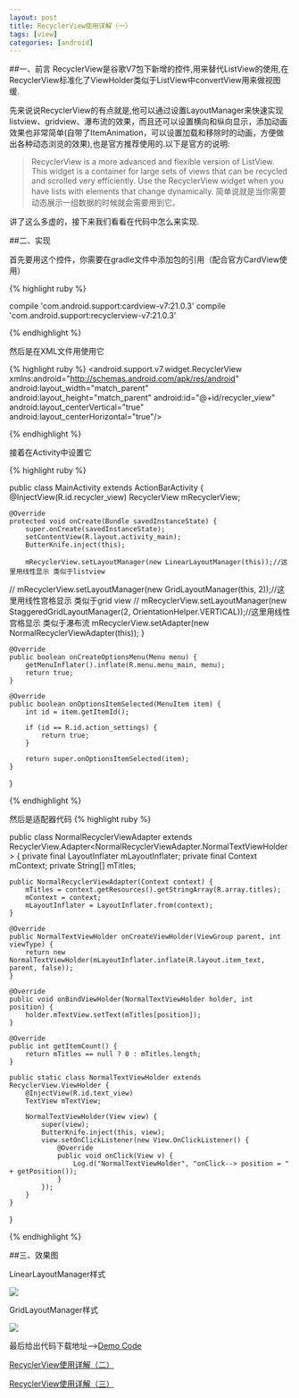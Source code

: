 ```yaml
---
layout: post
title: RecyclerView使用详解（一）
tags: [view]
categories: [android]
---
```

##一、前言
RecyclerView是谷歌V7包下新增的控件,用来替代ListView的使用,在RecyclerView标准化了ViewHolder类似于ListView中convertView用来做视图缓.

先来说说RecyclerView的有点就是,他可以通过设置LayoutManager来快速实现listview、gridview、瀑布流的效果，而且还可以设置横向和纵向显示，添加动画效果也非常简单(自带了ItemAnimation，可以设置加载和移除时的动画，方便做出各种动态浏览的效果),也是官方推荐使用的.以下是官方的说明:

>RecyclerView is a more advanced and flexible version of ListView. This widget is a container for large sets of views that can be recycled and scrolled very efficiently. Use the RecyclerView widget when you have lists with elements that change dynamically.
>简单说就是当你需要动态展示一组数据的时候就会需要用到它。

讲了这么多虚的，接下来我们看看在代码中怎么来实现.

##二、实现

首先要用这个控件，你需要在gradle文件中添加包的引用（配合官方CardView使用）

{% highlight ruby %}

compile 'com.android.support:cardview-v7:21.0.3'
compile 'com.android.support:recyclerview-v7:21.0.3'

{% endhighlight %}

然后是在XML文件用使用它

{% highlight ruby %}
<android.support.v7.widget.RecyclerView
    xmlns:android="http://schemas.android.com/apk/res/android"
    android:layout_width="match_parent"
    android:layout_height="match_parent"
    android:id="@+id/recycler_view"
    android:layout_centerVertical="true"
    android:layout_centerHorizontal="true"/>
    
{% endhighlight %}

接着在Activity中设置它

{% highlight ruby %}

public class MainActivity extends ActionBarActivity {
    @InjectView(R.id.recycler_view)
    RecyclerView mRecyclerView;

    @Override
    protected void onCreate(Bundle savedInstanceState) {
        super.onCreate(savedInstanceState);
        setContentView(R.layout.activity_main);
        ButterKnife.inject(this);

        mRecyclerView.setLayoutManager(new LinearLayoutManager(this));//这里用线性显示 类似于listview
//        mRecyclerView.setLayoutManager(new GridLayoutManager(this, 2));//这里用线性宫格显示 类似于grid view
//        mRecyclerView.setLayoutManager(new StaggeredGridLayoutManager(2, OrientationHelper.VERTICAL));//这里用线性宫格显示 类似于瀑布流
        mRecyclerView.setAdapter(new NormalRecyclerViewAdapter(this));
    }

    @Override
    public boolean onCreateOptionsMenu(Menu menu) {
        getMenuInflater().inflate(R.menu.menu_main, menu);
        return true;
    }

    @Override
    public boolean onOptionsItemSelected(MenuItem item) {
        int id = item.getItemId();

        if (id == R.id.action_settings) {
            return true;
        }

        return super.onOptionsItemSelected(item);
    }
}

{% endhighlight %}

然后是适配器代码
{% highlight ruby %}

public class NormalRecyclerViewAdapter extends RecyclerView.Adapter<NormalRecyclerViewAdapter.NormalTextViewHolder> {
    private final LayoutInflater mLayoutInflater;
    private final Context mContext;
    private String[] mTitles;

    public NormalRecyclerViewAdapter(Context context) {
        mTitles = context.getResources().getStringArray(R.array.titles);
        mContext = context;
        mLayoutInflater = LayoutInflater.from(context);
    }

    @Override
    public NormalTextViewHolder onCreateViewHolder(ViewGroup parent, int viewType) {
        return new NormalTextViewHolder(mLayoutInflater.inflate(R.layout.item_text, parent, false));
    }

    @Override
    public void onBindViewHolder(NormalTextViewHolder holder, int position) {
        holder.mTextView.setText(mTitles[position]);
    }

    @Override
    public int getItemCount() {
        return mTitles == null ? 0 : mTitles.length;
    }

    public static class NormalTextViewHolder extends RecyclerView.ViewHolder {
        @InjectView(R.id.text_view)
        TextView mTextView;

        NormalTextViewHolder(View view) {
            super(view);
            ButterKnife.inject(this, view);
            view.setOnClickListener(new View.OnClickListener() {
                @Override
                public void onClick(View v) {
                    Log.d("NormalTextViewHolder", "onClick--> position = " + getPosition());
                }
            });
        }
    }
}

{% endhighlight %}

##三、效果图


LinearLayoutManager样式

![](https://raw.githubusercontent.com/Frank-Zhu/AndroidRecyclerViewDemo/master/art/normal_2.png)

GridLayoutManager样式

![](https://raw.githubusercontent.com/Frank-Zhu/AndroidRecyclerViewDemo/master/art/normal_1.png)


最后给出代码下载地址-->[Demo Code](https://github.com/Frank-Zhu/AndroidRecyclerViewDemo)

[RecyclerView使用详解（二）](http://frank-zhu.github.io/android/2015/02/25/android-recyclerview-part-2/)

[RecyclerView使用详解（三）](http://frank-zhu.github.io/android/2015/02/26/android-recyclerview-part-3/)

